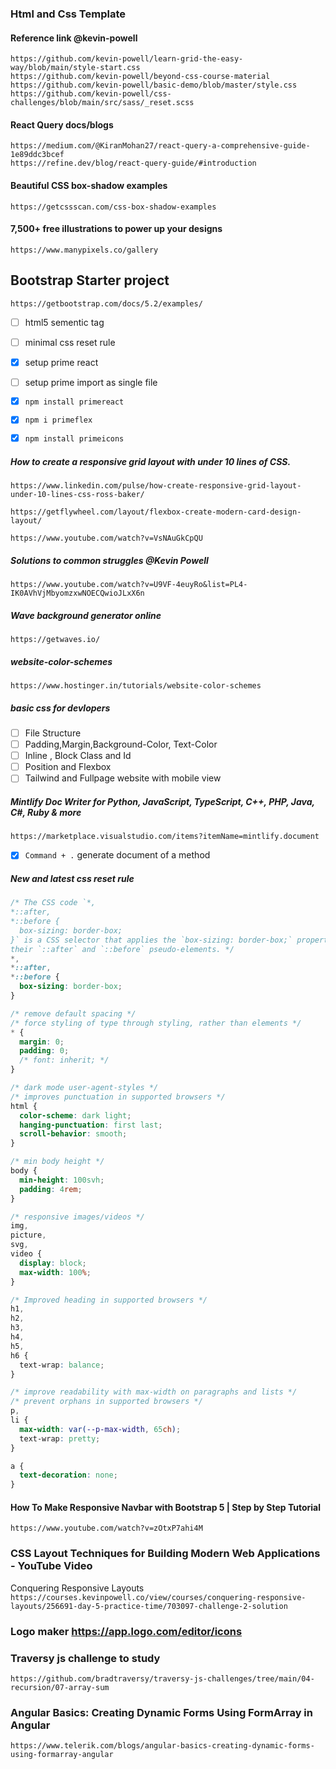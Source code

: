 ### Html and Css Template

#### Reference link @kevin-powell

`https://github.com/kevin-powell/learn-grid-the-easy-way/blob/main/style-start.css` <br>
`https://github.com/kevin-powell/beyond-css-course-material`<br>
`https://github.com/kevin-powell/basic-demo/blob/master/style.css`<br>
`https://github.com/kevin-powell/css-challenges/blob/main/src/sass/_reset.scss`<br>

#### React Query docs/blogs

`https://medium.com/@KiranMohan27/react-query-a-comprehensive-guide-1e89ddc3bcef` <br>
`https://refine.dev/blog/react-query-guide/#introduction`

#### Beautiful CSS box-shadow examples

`https://getcssscan.com/css-box-shadow-examples`

#### 7,500+ free illustrations to power up your designs

`https://www.manypixels.co/gallery`

## Bootstrap Starter project

`https://getbootstrap.com/docs/5.2/examples/`

- [ ] html5 sementic tag <br>
- [ ] minimal css reset rule

- [x] setup prime react
- [ ] setup prime import as single file

- [x] `npm install primereact` <br>
- [x] `npm i primeflex` <br>
- [x] `npm install primeicons` <br>

<!-- [x] basic flex layout for main page -->

##### How to create a responsive grid layout with under 10 lines of CSS.

`https://www.linkedin.com/pulse/how-create-responsive-grid-layout-under-10-lines-css-ross-baker/` <br>

`https://getflywheel.com/layout/flexbox-create-modern-card-design-layout/` <br>

`https://www.youtube.com/watch?v=VsNAuGkCpQU` <br>

##### Solutions to common struggles @Kevin Powell

`https://www.youtube.com/watch?v=U9VF-4euyRo&list=PL4-IK0AVhVjMbyomzxwNOECQwioJLxX6n`

##### Wave background generator online

`https://getwaves.io/`<br>

##### website-color-schemes

`https://www.hostinger.in/tutorials/website-color-schemes` <br>

##### basic css for devlopers

- [ ] File Structure
- [ ] Padding,Margin,Background-Color, Text-Color
- [ ] Inline , Block Class and Id
- [ ] Position and Flexbox
- [ ] Tailwind and Fullpage website with mobile view

##### Mintlify Doc Writer for Python, JavaScript, TypeScript, C++, PHP, Java, C#, Ruby & more

`https://marketplace.visualstudio.com/items?itemName=mintlify.document` <br>

- [x] `Command + .` generate document of a method

##### New and latest css reset rule

```css
/* The CSS code `*,
*::after,
*::before {
  box-sizing: border-box;
}` is a CSS selector that applies the `box-sizing: border-box;` property to all elements, as well as
their `::after` and `::before` pseudo-elements. */
*,
*::after,
*::before {
  box-sizing: border-box;
}

/* remove default spacing */
/* force styling of type through styling, rather than elements */
* {
  margin: 0;
  padding: 0;
  /* font: inherit; */
}

/* dark mode user-agent-styles */
/* improves punctuation in supported browsers */
html {
  color-scheme: dark light;
  hanging-punctuation: first last;
  scroll-behavior: smooth;
}

/* min body height */
body {
  min-height: 100svh;
  padding: 4rem;
}

/* responsive images/videos */
img,
picture,
svg,
video {
  display: block;
  max-width: 100%;
}

/* Improved heading in supported browsers */
h1,
h2,
h3,
h4,
h5,
h6 {
  text-wrap: balance;
}

/* improve readability with max-width on paragraphs and lists */
/* prevent orphans in supported browsers */
p,
li {
  max-width: var(--p-max-width, 65ch);
  text-wrap: pretty;
}

a {
  text-decoration: none;
}
```

#### How To Make Responsive Navbar with Bootstrap 5 | Step by Step Tutorial

`https://www.youtube.com/watch?v=zOtxP7ahi4M`

### CSS Layout Techniques for Building Modern Web Applications - YouTube Video

Conquering Responsive Layouts <br>
`https://courses.kevinpowell.co/view/courses/conquering-responsive-layouts/256691-day-5-practice-time/703097-challenge-2-solution`

### Logo maker https://app.logo.com/editor/icons

### Traversy js challenge to study

`https://github.com/bradtraversy/traversy-js-challenges/tree/main/04-recursion/07-array-sum`


### Angular Basics: Creating Dynamic Forms Using FormArray in Angular
`https://www.telerik.com/blogs/angular-basics-creating-dynamic-forms-using-formarray-angular`

